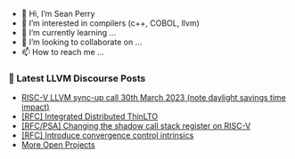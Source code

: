 - 👋 Hi, I’m Sean Perry
- 👀 I’m interested in compilers (c++, COBOL, llvm)
- 🌱 I’m currently learning ...
- 💞️ I’m looking to collaborate on ...
- 📫 How to reach me ...

<!---
s66perry/s66perry is a ✨ special ✨ repository because its `README.md` (this file) appears on your GitHub profile.
You can click the Preview link to take a look at your changes.
--->
### 📕 Latest LLVM Discourse Posts

<!-- DISCOURSE-LLVM:START -->
- [RISC-V LLVM sync-up call 30th March 2023 &lpar;note daylight savings time impact&rpar;](https://discourse.llvm.org/t/risc-v-llvm-sync-up-call-30th-march-2023-note-daylight-savings-time-impact/69635#post_2)
- [[RFC] Integrated Distributed ThinLTO](https://discourse.llvm.org/t/rfc-integrated-distributed-thinlto/69641#post_2)
- [[RFC/PSA] Changing the shadow call stack register on RISC-V](https://discourse.llvm.org/t/rfc-psa-changing-the-shadow-call-stack-register-on-risc-v/69537#post_4)
- [[RFC] Introduce convergence control intrinsics](https://discourse.llvm.org/t/rfc-introduce-convergence-control-intrinsics/69613#post_4)
- [More Open Projects](https://discourse.llvm.org/t/more-open-projects/69639#post_2)
<!-- DISCOURSE-LLVM:END -->
